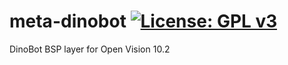 meta-dinobot [![License: GPL v3](https://img.shields.io/badge/License-GPLv3-blue.svg)](https://www.gnu.org/licenses/gpl-3.0)
============
DinoBot BSP layer for Open Vision 10.2
